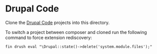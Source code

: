 # Drupal Code

Clone the [Drupal Code](https://git.drupalcode.org/) projects into this directory.

To switch a project between composer and cloned run the following command to force extension rediscovery:

```shell
fin drush eval "\Drupal::state()->delete('system.module.files');"
```
